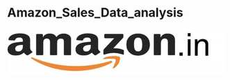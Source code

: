 # Amazon_Sales_Data_analysis
![](https://github.com/tejayalamanchi/Amazon_Sales_Data_analysis/blob/main/amg.jpeg)
